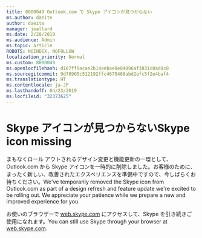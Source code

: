 ```yaml
---
title: 8000049 Outlook.com で Skype アイコンが見つからない
ms.author: daeite
author: daeite
manager: joallard
ms.date: 2/28/2019
ms.audience: Admin
ms.topic: article
ROBOTS: NOINDEX, NOFOLLOW
localization_priority: Normal
ms.custom: 8000049
ms.openlocfilehash: d167ff9acae2b14aebae8e84096af3831c0ad0c8
ms.sourcegitcommit: 9d78905c512192ffc4675468abd2efc5f2e4baf4
ms.translationtype: HT
ms.contentlocale: ja-JP
ms.lasthandoff: 04/23/2019
ms.locfileid: "32373625"
---
```

# <a name="skype-icon-missing"></a><span data-ttu-id="8e97e-102">Skype アイコンが見つからない</span><span class="sxs-lookup"><span data-stu-id="8e97e-102">Skype icon missing</span></span>

<span data-ttu-id="8e97e-103">まもなくロール アウトされるデザイン変更と機能更新の一環として、Outlook.com から Skype アイコンを一時的に削除しました。お客様のために、まったく新しい、改善されたエクスペリエンスを準備中ですので、今しばらくお待ちください。</span><span class="sxs-lookup"><span data-stu-id="8e97e-103">We've temporarily removed the Skype icon from Outlook.com as part of a design refresh and feature update we're excited to be rolling out. We appreciate your patience while we prepare a new and improved experience for you.</span></span>

<span data-ttu-id="8e97e-104">お使いのブラウザーで [web.skype.com](https://web.skype.com) にアクセスして、Skype を引き続きご使用になれます。</span><span class="sxs-lookup"><span data-stu-id="8e97e-104">You can still use Skype through your browser at [web.skype.com](https://web.skype.com).</span></span>